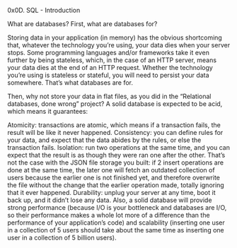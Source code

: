 0x0D. SQL - Introduction

What are databases?
First, what are databases for?

Storing data in your application (in memory) has the obvious shortcoming that, whatever the technology you’re using,
your data dies when your server stops. Some programming languages and/or frameworks take it even further by being stateless, 
which, in the case of an HTTP server, means your data dies at the end of an HTTP request. 
Whether the technology you’re using is stateless or stateful, you will need to persist your data somewhere. That’s what databases are for.

Then, why not store your data in flat files, as you did in the “Relational databases, done wrong” project? 
A solid database is expected to be acid, which means it guarantees:

Atomicity: transactions are atomic, which means if a transaction fails, the result will be like it never happened.
Consistency: you can define rules for your data, and expect that the data abides by the rules, or else the transaction fails.
Isolation: run two operations at the same time, and you can expect that the result is as though they were ran one after the other. 
That’s not the case with the JSON file storage you built: if 2 insert operations are done at the same time, 
the later one will fetch an outdated collection of users because the earlier one is not finished yet, 
and therefore overwrite the file without the change that the earlier operation made, totally ignoring that it ever happened.
Durability: unplug your server at any time, boot it back up, and it didn’t lose any data.
Also, a solid database will provide strong performance (because I/O is your bottleneck and databases are I/O, 
so their performance makes a whole lot more of a difference than the performance of your application’s code) 
and scalability (inserting one user in a collection of 5 users should take about the same time as inserting one user in a collection of 5 billion users).

